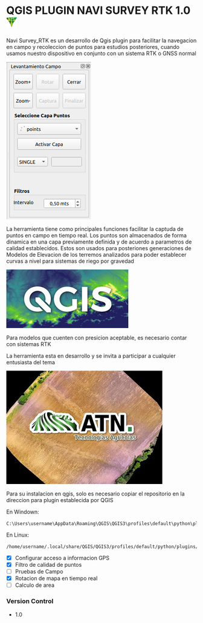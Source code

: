 # QGIS PLUGIN NAVI SURVEY RTK 1.0 ![](icon.png)

Navi Survey_RTK es un desarrollo de Qgis plugin para facilitar la navegacion en campo y recoleccion de puntos para estudios posteriores, cuando usamos nuestro dispositivo en conjunto con un sistema RTK o GNSS normal

  ![PLUGIN](plugin.png)

La herramienta tiene como principales funciones facilitar la captuda de puntos en campo en tiempo real.
Los puntos son almacenados de forma dinamica en una capa previamente definida y de acuerdo a parametros de calidad establecidos.
Estos son usados para posteriones generaciones de Modelos de Elevacion de los terremos analizados para poder establecer curvas a nivel para sistemas de riego por gravedad
  
  ![QGIS](SRTM-en-QGIS.jpg)
 
Para modelos que cuenten con presicion aceptable, es necesario contar con sistemas RTK
  
La herramienta esta en desarrollo y se invita a participar a cualquier entusiasta del tema

  ![ATN](logoEmpresa.jpg)

Para su instalacion en qgis, solo es necesario copiar el repositorio en la direccion para plugin establecida por QGIS

En Windown:

	C:\Users\username\AppData\Roaming\QGIS\QGIS3\profiles\default\python\plugins\

En Linux:

	/home/username/.local/share/QGIS/QGIS3/profiles/default/python/plugins/

- [x] Configurar acceso a informacion GPS
- [x] Filtro de calidad de puntos
- [ ] Pruebas de Campo
- [x] Rotacion de mapa en tiempo real
- [ ] Calculo de area

### Version Control

- 1.0

